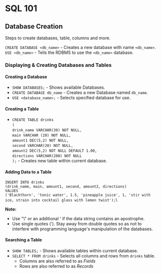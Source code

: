 # SQL 101

## Database Creation
Steps to create databases, table, columns and more.

`CREATE DATABASE <db_name>` - Creates a new database with name `<db_name>`.
`USE <db_name>` - Tells the RDBMS to use the `<db_name>` database.

### Displaying & Creating Databases and Tables
#### Creating a Database
* `SHOW DATABASES;` - Shows available Databases.
* `CREATE DATABASE db_name` - Creates a new Database named `db_name`.
* `USE <database_name>;` - Selects specified database for use.


#### Creating a Table
* `CREATE TABLE drinks`  
 `(`    
	`drink_name VARCHAR(30) NOT NULL,`  
	`main VARCHAR (20) NOT NULL,`  
	`amount1 DEC(5,2) NOT NULL,`  
	`second VARCHAR(20) NOT NULL,`  
	`amount2 DEC(5,2) NOT NULL DEFAULT 1.00,`  
	`directions VARCHAR(200) NOT NULL`  
`);` - Creates new table within current database.

#### Adding Data to a Table  
`INSERT INTO drinks`\
`(drink_name, main, amount1, second, amount2, directions)`\
`VALUES`\
`('Blackthorn', 'tonic water', 1.5, 'pineapple juice', 1, 'stir with ice, strain into cocktail glass with lemon twist');`\

**Note:** 
* Use "\\" or an additional ' if the data string contains an apostrophe.  
* Use single quotes ('). Stay away from double quotes so as not to interfere with programming language's manipulation of the databases.

#### Searching a Table
* `SHOW TABLES;` - Shows available tables within current database.
* `SELECT * FROM drinks` - Selects all columns and rows from `drinks` table.
	* Columns are also referred to as *Fields*
	* Rows are also referred to as *Records*
